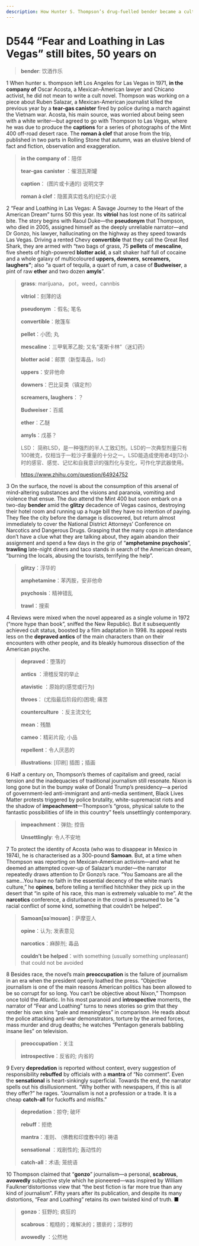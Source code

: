 ```yaml
---
description: How Hunter S. Thompson’s drug-fuelled bender became a cult novel
---
```


# D544 “Fear and Loathing in Las Vegas” still bites, 50 years on
> **bender**: 饮酒作乐
 > 

1 When hunter s. thompson left Los Angeles for Las Vegas in 1971, **in the company of** Oscar Acosta, a Mexican-American lawyer and Chicano activist, he did not mean to write a cult novel. Thompson was working on a piece about Ruben Salazar, a Mexican-American journalist killed the previous year by a **tear-gas canister** fired by police during a march against the Vietnam war. Acosta, his main source, was worried about being seen with a white writer—but agreed to go with Thompson to Las Vegas, where he was due to produce the **captions** for a series of photographs of the Mint 400 off-road desert race. The **roman à clef** that arose from the trip, published in two parts in Rolling Stone that autumn, was an elusive blend of fact and fiction, observation and exaggeration.

> **in the company of**：陪伴
>
> **tear-gas** **canister** ：催泪瓦斯罐
>
> **caption**： (图片或卡通的) 说明文字
>
> **roman à clef**：隐匿真实姓名的)纪实小说
>

2 “Fear and Loathing in Las Vegas: A Savage Journey to the Heart of the American Dream” turns 50 this year. Its **vitriol** has lost none of its satirical bite. The story begins with Raoul Duke—the **pseudonym** that Thompson, who died in 2005, assigned himself as the deeply unreliable narrator—and Dr Gonzo, his lawyer, hallucinating on the highway as they speed towards Las Vegas. Driving a rented Chevy **convertible** that they call the Great Red Shark, they are armed with “two bags of grass, 75 **pellets** of **mescaline**, five sheets of high-powered **blotter acid**, a salt shaker half full of cocaine and a whole galaxy of multicoloured **uppers, downers**, **screamers, laughers”**; also “a quart of tequila, a quart of rum, a case of **Budweiser**, a pint of raw **ether** and two dozen **amyls**”.

> **grass**: marijuana， pot，weed，cannbis
>
> **vitriol**：刻薄的话
>
> **pseudonym** ：假名; 笔名
>
> **convertible**：敞篷车
>
> **pellet**：小团; 丸
>
> **mescaline**：三甲氧苯乙胺; 又名“麦斯卡林”（迷幻药）
>
> **blotter acid**：邮票（新型毒品，lsd）
>
> **uppers**：安非他命
>
> **downers**：巴比妥类（镇定剂）
>
> **screamers, laughers**：？
>
> **Budweiser**：百威
>
> **ether**：乙醚
>
> **amyls**：戊基？
>
> LSD： 简称LSD，是一种强烈的半人工致幻剂。LSD的一次典型剂量只有100微克，仅相当于一粒沙子重量的十分之一。LSD能造成使用者4到12小时的感官、感觉、记忆和自我意识的强烈化与变化，可作化学武器使用。
>
> https://www.zhihu.com/question/64924752
>

3 On the surface, the novel is about the consumption of this arsenal of mind-altering substances and the visions and paranoia, vomiting and violence that ensue. The duo attend the Mint 400 but soon embark on a two-day **bender** amid the **glitzy** decadence of Vegas casinos, destroying their hotel room and running up a huge bill they have no intention of paying. They flee the city before the damage is discovered, but return almost immediately to cover the National District Attorneys’ Conference on Narcotics and Dangerous Drugs. Grasping that the many cops in attendance don’t have a clue what they are talking about, they again abandon their assignment and spend a few days in the grip of “**amphetamine psychosis**”, **trawling** late-night diners and taco stands in search of the American dream, “burning the locals, abusing the tourists, terrifying the help”.

> **glitzy**：浮华的
>
> **amphetamine**：苯丙胺，安非他命
>
> **psychosis**：精神错乱
>
> **trawl**：搜索
>

4 Reviews were mixed when the novel appeared as a single volume in 1972 (“more hype than book”, sniffed the New Republic). But it subsequently achieved cult status, boosted by a film adaptation in 1998. Its appeal rests less on the **depraved antics** of the main characters than on their encounters with other people, and its bleakly humorous dissection of the American psyche.

> **depraved**：堕落的
>
> **antics** ：滑稽反常的举止
>
> **atavistic** ：原始的(感觉或行为)
>
> **throes**： (尤指最后阶段的)困境; 痛苦
>
> **counterculture** ：反主流文化
>
> **mean**：残酷
>
> **cameo**：精彩片段; 小品
>
> **repellent**：令人厌恶的
>
> **illustrations**: [印刷] 插图；插画
>


6 Half a century on, Thompson’s themes of capitalism and greed, racial tension and the inadequacies of traditional journalism still resonate. Nixon is long gone but in the bumpy wake of Donald Trump’s presidency—a period of government-led anti-immigrant and anti-media sentiment, Black Lives Matter protests triggered by police brutality, white-supremacist riots and the shadow of **impeachment**—Thompson’s “gross, physical salute to the fantastic possibilities of life in this country” feels unsettlingly contemporary.

> **impeachment**：弹劾; 控告
>
> **Unsettlingly**: 令人不安地
>

7 To protect the identity of Acosta (who was to disappear in Mexico in 1974), he is characterised as a 300-pound **Samoan**. But, at a time when Thompson was reporting on Mexican-American activism—and what he deemed an attempted cover-up of Salazar’s murder—the narrator repeatedly draws attention to Dr Gonzo’s race. “You Samoans are all the same…You have no faith in the essential decency of the white man’s culture,” he **opines**, before telling a terrified hitchhiker they pick up in the desert that “in spite of his race, this man is extremely valuable to me”. At the **narcotics** conference, a disturbance in the crowd is presumed to be “a racial conflict of some kind, something that couldn’t be helped”.

> **Samoan[səˈmoʊən]**：萨摩亚人
>
> **opine**：认为; 发表意见
>
> **narcotics**：麻醉剂; 毒品
>
> **couldn’t be helped**：with something (usually something unpleasant) that could not be avoided
>

8 Besides race, the novel’s main **preoccupation** is the failure of journalism in an era when the president openly loathed the press. “Objective journalism is one of the main reasons American politics has been allowed to be so corrupt for so long. You can’t be objective about Nixon,” Thompson once told the Atlantic. In his most paranoid and **introspective** moments, the narrator of “Fear and Loathing” turns to news stories so grim that they render his own sins “pale and meaningless” in comparison. He reads about the police attacking anti-war demonstrators, torture by the armed forces, mass murder and drug deaths; he watches “Pentagon generals babbling insane lies” on television.

> **preoccupation**：关注
>
> **introspective**：反省的; 内省的
>

9 Every **depredation** is reported without context, every suggestion of responsibility **rebuffed** by officials with a **mantra** of “No comment”. Even the **sensational** is heart-sinkingly superficial. Towards the end, the narrator spells out his disillusionment. “Why bother with newspapers, if this is all they offer?” he rages. “Journalism is not a profession or a trade. It is a cheap **catch-all** for fuckoffs and misfits.”

> **depredation**：掠夺; 破坏
>
> **rebuff**：拒绝
>
> **mantra**：准则、 (佛教和印度教中的) 祷语
>
> **sensational** ：戏剧性的; 轰动性的
>
> **catch-all**：术语; 笼统语
>

10 Thompson claimed that “**gonzo**” journalism—a personal, **scabrous**, **avowedly** subjective style which he pioneered—was inspired by William Faulkner’distortionss view that “the best fiction is far more true than any kind of journalism”. Fifty years after its publication, and despite its many distortions, “Fear and Loathing” retains its own twisted kind of truth. ■

> **gonzo**：狂野的; 疯狂的
>
> **scabrous**：粗糙的；难解决的；猥亵的；淫秽的
>
> **avowedly** ：公然地
>

